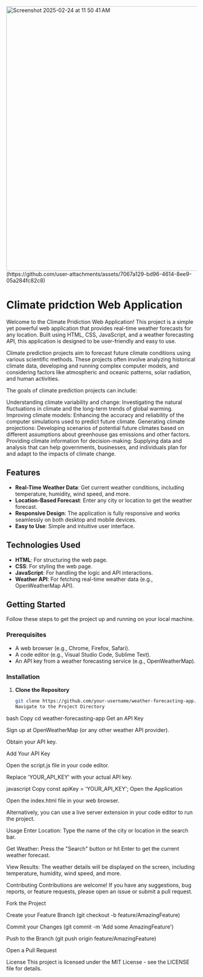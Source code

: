 <img width="698" alt="Screenshot 2025-02-24 at 11 50 41 AM" src="https://github.com/user-attachments/assets/2088e22b-ac37-4241-87f2-e280f5082615" />
(https://github.com/user-attachments/assets/7067a129-bd96-4614-8ee9-05a284fc82c8)

# Climate pridction Web Application

Welcome to the Climate Pridiction Web Application! This project is a simple yet powerful web application that provides real-time weather forecasts for any location. Built using HTML, CSS, JavaScript, and a weather forecasting API, this application is designed to be user-friendly and easy to use.

Climate prediction projects aim to forecast future climate conditions using various scientific methods. These projects often involve analyzing historical climate data, developing and running complex computer models, and considering factors like atmospheric and oceanic patterns, solar radiation, and human activities.

The goals of climate prediction projects can include:

Understanding climate variability and change: Investigating the natural fluctuations in climate and the long-term trends of global warming.
Improving climate models: Enhancing the accuracy and reliability of the computer simulations used to predict future climate.
Generating climate projections: Developing scenarios of potential future climates based on different assumptions about greenhouse gas emissions and other factors.
Providing climate information for decision-making: Supplying data and analysis that can help governments, businesses, and individuals plan for and adapt to the impacts of climate change.

## Features

- **Real-Time Weather Data**: Get current weather conditions, including temperature, humidity, wind speed, and more.
- **Location-Based Forecast**: Enter any city or location to get the weather forecast.
- **Responsive Design**: The application is fully responsive and works seamlessly on both desktop and mobile devices.
- **Easy to Use**: Simple and intuitive user interface.

## Technologies Used

- **HTML**: For structuring the web page.
- **CSS**: For styling the web page.
- **JavaScript**: For handling the logic and API interactions.
- **Weather API**: For fetching real-time weather data (e.g., OpenWeatherMap API).

## Getting Started

Follow these steps to get the project up and running on your local machine.

### Prerequisites

- A web browser (e.g., Chrome, Firefox, Safari).
- A code editor (e.g., Visual Studio Code, Sublime Text).
- An API key from a weather forecasting service (e.g., OpenWeatherMap).

### Installation

1. **Clone the Repository**

   ```bash
   git clone https://github.com/your-username/weather-forecasting-app.git
   Navigate to the Project Directory

bash
Copy
cd weather-forecasting-app
Get an API Key

Sign up at OpenWeatherMap (or any other weather API provider).

Obtain your API key.

Add Your API Key

Open the script.js file in your code editor.

Replace 'YOUR_API_KEY' with your actual API key.

javascript
Copy
const apiKey = 'YOUR_API_KEY';
Open the Application

Open the index.html file in your web browser.

Alternatively, you can use a live server extension in your code editor to run the project.

Usage
Enter Location: Type the name of the city or location in the search bar.

Get Weather: Press the "Search" button or hit Enter to get the current weather forecast.

View Results: The weather details will be displayed on the screen, including temperature, humidity, wind speed, and more.

Contributing
Contributions are welcome! If you have any suggestions, bug reports, or feature requests, please open an issue or submit a pull request.

Fork the Project

Create your Feature Branch (git checkout -b feature/AmazingFeature)

Commit your Changes (git commit -m 'Add some AmazingFeature')

Push to the Branch (git push origin feature/AmazingFeature)

Open a Pull Request

License
This project is licensed under the MIT License - see the LICENSE file for details.

